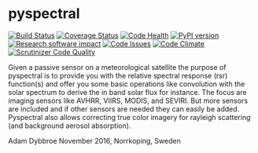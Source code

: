pyspectral
==========

[![Build Status](https://travis-ci.org/pytroll/pyspectral.png?branch=pre-master)](https://travis-ci.org/pytroll/pyspectral)
[![Coverage Status](https://coveralls.io/repos/github/pytroll/pyspectral/badge.svg?branch=pre-master)](https://coveralls.io/github/pytroll/pyspectral?branch=pre-master)
[![Code Health](https://landscape.io/github/pytroll/pyspectral/pre-master/landscape.png)](https://landscape.io/github/pytroll/pyspectral/pre-master)
[![PyPI version](https://badge.fury.io/py/pyspectral.svg)](https://badge.fury.io/py/pyspectral)
[![Research software impact](http://depsy.org/api/package/pypi/pyspectral/badge.svg)](http://depsy.org/package/python/pyspectral)
[![Code Issues](https://www.quantifiedcode.com/api/v1/project/fbd81dbfd25e40da86862d4d186aaafe/badge.svg)](https://www.quantifiedcode.com/app/project/fbd81dbfd25e40da86862d4d186aaafe)
[![Code Climate](https://codeclimate.com/github/pytroll/pyspectral/badges/gpa.svg)](https://codeclimate.com/github/pytroll/pyspectral)
[![Scrutinizer Code Quality](https://scrutinizer-ci.com/g/pytroll/pyspectral/badges/quality-score.png?b=develop)](https://scrutinizer-ci.com/g/pytroll/pyspectral/?branch=develop)


Given a passive sensor on a meteorological satellite the purpose of pyspectral
is to provide you with the relative spectral response (rsr) function(s) and
offer you some basic operations like convolution with the solar spectrum to
derive the in band solar flux for instance. The focus are imaging sensors like
AVHRR, VIIRS, MODIS, and SEVIRI. But more sensors are included and if other
sensors are needed they can easily be added. Pyspectral also allows correcting
true color imagery for rayleigh scattering (and background aerosol absorption).


Adam Dybbroe
November 2016, Norrkoping, Sweden
